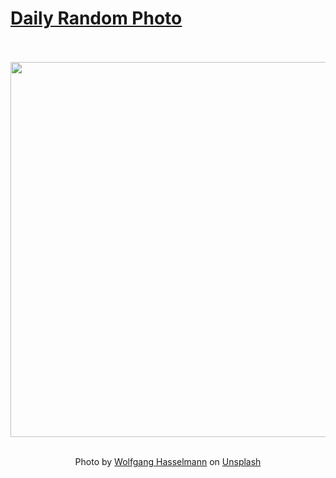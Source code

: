 # [Daily Random Photo](https://www.dailyrandomphoto.com/)

<div align="center">
  <br>
  <br>
  <a href="https://www.dailyrandomphoto.com/p/2024/2024-06-11/"><img src="https://images.unsplash.com/photo-1716908952387-0b1128538b68?crop=entropy&cs=tinysrgb&fit=max&fm=jpg&ixid=M3w3NzUwOHwwfDF8cmFuZG9tfHx8fHx8fHx8MTcxODA2NTk2OHw&ixlib=rb-4.0.3&q=80&w=1080" width="600px"></a>
  <br>
  <br>
  <p class="has-text-grey">Photo by <a href="https://unsplash.com/@wolfgang_hasselmann?utm_source=Daily%20Random%20Photo&amp;utm_medium=referral" target="_blank" rel="noopener noreferrer">Wolfgang Hasselmann</a> on <a href="https://unsplash.com/photos/a-lone-tree-in-a-field-of-yellow-grass-ULfobILrTpM?utm_source=Daily%20Random%20Photo&amp;utm_medium=referral" target="_blank" rel="noopener noreferrer">Unsplash</a></p>
</div>
